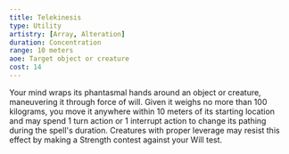 ```yaml
---
title: Telekinesis
type: Utility
artistry: [Array, Alteration]
duration: Concentration
range: 10 meters
aoe: Target object or creature
cost: 14
---
```

Your mind wraps its phantasmal hands around an object or creature, maneuvering it through force of will. Given it weighs no more than 100 kilograms, you move it anywhere within 10 meters of its starting location and may spend 1 turn action or 1 interrupt action to change its pathing during the spell's duration. Creatures with proper leverage may resist this effect by making a Strength contest against your Will test.
